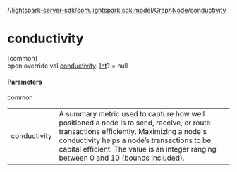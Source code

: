 //[lightspark-server-sdk](../../../index.md)/[com.lightspark.sdk.model](../index.md)/[GraphNode](index.md)/[conductivity](conductivity.md)

# conductivity

[common]\
open override val [conductivity](conductivity.md): [Int](https://kotlinlang.org/api/latest/jvm/stdlib/kotlin/-int/index.html)? = null

#### Parameters

common

| | |
|---|---|
| conductivity | A summary metric used to capture how well positioned a node is to send, receive, or route transactions efficiently. Maximizing a node's conductivity helps a node’s transactions to be capital efficient. The value is an integer ranging between 0 and 10 (bounds included). |

